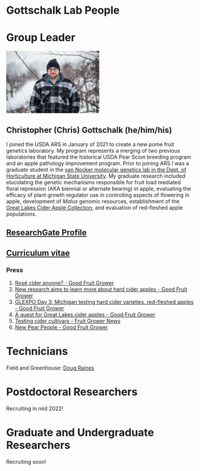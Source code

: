 # Gottschalk Lab People

# Group Leader

<img src="https://github.com/gottsc33/gottsc33.github.io/blob/master/photos/IMG_0284.JPG" width="250" height="167">

## Christopher (Chris) Gottschalk (he/him/his)

I joined the USDA ARS in January of 2021 to create a new pome fruit genetics laboratory. My program represents a merging of two previous laboratories that featured the historical USDA Pear Scion breeding program and an apple pathology improvement program. Prior to joining ARS I was a graduate student in the [van Nocker molecular genetics lab in the Dept. of Horticulture at Michigan State University](https://www.canr.msu.edu/people/dr_steve_van_nocker). My graduate research included elucidating the genetic mechanisms responsible for fruit load mediated floral repression (AKA biennial or alternate bearing) in apple, evaluating the efficacy of plant growth regulator use in controlling aspects of flowering in apple, development of _Malus_ genomic resources, establishment of the [Great Lakes Cider Apple Collection](https://ciderapples.msu.edu/), and evaluation of red-fleshed apple populations.

## [ResearchGate Profile](https://www.researchgate.net/profile/Chris-Gottschalk-2)

## [Curriculum vitae](https://github.com/gottsc33/gottsc33.github.io/blob/master/professional_docs/Gottschalk_CV_3page.pdf)

### Press
 1. [Rosé cider anyone? - Good Fruit Grower](https://www.goodfruit.com/rose-cider-anyone/)
 2. [New research aims to learn more about hard cider apples - Good Fruit Grower](https://www.goodfruit.com/hard-cider-secrets/)
 3. [GLEXPO Day 3: Michigan testing hard cider varieties, red-fleshed apples - Good Fruit Grower](https://www.goodfruit.com/glexpo-day-3-michigan-testing-hard-cider-varieties-red-fleshed-apples/)
 4. [A quest for Great Lakes cider apples - Good Fruit Grower](https://www.goodfruit.com/a-quest-for-great-lakes-cider-apples/)
 5. [Testing cider cultivars - Fruit Grower News](https://fruitgrowersnews.com/article/testing-cider-cultivars/)
 6. [New Pear People - Good Fruit Grower](https://www.goodfruit.com/new-pear-people/)

# Technicians

Field and Greenhouse: [Doug Raines](https://www.ars.usda.gov/people-locations/person?person-id=46351)

# Postdoctoral Researchers

Recruiting in mid 2022!

# Graduate and Undergraduate Researchers

Recruiting soon!
